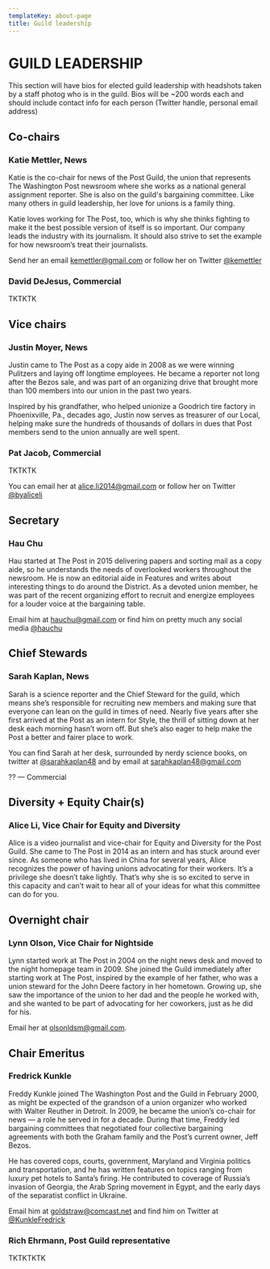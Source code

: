 ```yaml
---
templateKey: about-page
title: Guild leadership
---
```

# GUILD LEADERSHIP

This section will have bios for elected guild leadership with headshots taken by a staff photog who is in the guild. Bios will be ~200 words each and should include contact info for each person (Twitter handle, personal email address)

## Co-chairs

### Katie Mettler, News
Katie is the co-chair for news of the Post Guild, the union that represents The Washington Post newsroom where she works as a national general assignment reporter. She is also on the guild's bargaining committee. Like many others in guild leadership, her love for unions is a family thing.

Katie loves working for The Post, too, which is why she thinks fighting to make it the best possible version of itself is so important. Our company leads the industry with its journalism. It should also strive to set the example for how newsroom’s treat their journalists.

Send her an email [kemettler@gmail.com](mailto:kemettler@gmail.com) or follow her on Twitter [@kemettler](https://twitter.com/@kemettler)


### David DeJesus, Commercial
TKTKTK



## Vice chairs

### Justin Moyer, News
Justin came to The Post as a copy aide in 2008 as we were winning Pulitzers and laying off longtime employees. He became a reporter not long after the Bezos sale, and was part of an organizing drive that brought more than 100 members into our union in the past two years.

Inspired by his grandfather, who helped unionize a Goodrich tire factory in Phoenixville, Pa., decades ago, Justin now serves as treasurer of our Local, helping make sure the hundreds of thousands of dollars in dues that Post members send to the union annually are well spent.

### Pat Jacob, Commercial
TKTKTK


You can email her at [alice.li2014@gmail.com](mailto:alice.li2014@gmail.com) or follow her on Twitter [@byaliceli](https://twitter.com/byaliceli)



## Secretary

### Hau Chu
Hau started at The Post in 2015 delivering papers and sorting mail as a copy aide, so he understands the needs of overlooked workers throughout the newsroom. He is now an editorial aide in Features and writes about interesting things to do around the District. As a devoted union member, he was part of the recent organizing effort to recruit and energize employees for a louder voice at the bargaining table.

Email him at [hauchu@gmail.com](mailto:hauchu@gmail.com) or find him on pretty much any social media [@hauchu](https://twitter.com/hauchu)


## Chief Stewards

### Sarah Kaplan, News
Sarah is a science reporter and the Chief Steward for the guild, which means she’s responsible for recruiting new members and making sure that everyone can lean on the guild in times of need. Nearly five years after she first arrived at the Post as an intern for Style, the thrill of sitting down at her desk each morning hasn’t worn off. But she’s also eager to help make the Post a better and fairer place to work.

You can find Sarah at her desk, surrounded by nerdy science books, on twitter at [@sarahkaplan48](https://twitter.com/sarahkaplan48) and by email at [sarahkaplan48@gmail.com](mailto:sarahkaplan48@gmail.com)



?? — Commercial



## Diversity + Equity Chair(s)

### Alice Li, Vice Chair for Equity and Diversity
Alice is a video journalist and vice-chair for Equity and Diversity for the Post Guild. She came to The Post in 2014 as an intern and has stuck around ever since. As someone who has lived in China for several years, Alice recognizes the power of having unions advocating for their workers. It’s a privilege she doesn’t take lightly. That’s why she is so excited to serve in this capacity and can’t wait to hear all of your ideas for what this committee can do for you.


## Overnight chair

### Lynn Olson, Vice Chair for Nightside
Lynn started work at The Post in 2004 on the night news desk and moved to the night homepage team in 2009. She joined the Guild immediately after starting work at The Post, inspired by the example of her father, who was a union steward for the John Deere factory in her hometown. Growing up, she saw the importance of the union to her dad and the people he worked with, and she wanted to be part of advocating for her coworkers, just as he did for his.

Email her at [olsonldsm@gmail.com](mailto:olsonldsm@gmail.com).

## Chair Emeritus

### Fredrick Kunkle
Freddy Kunkle joined The Washington Post and the Guild in February 2000, as might be expected of the grandson of a union organizer who worked with Walter Reuther in Detroit. In 2009, he became the union’s co-chair for news — a role he served in for a decade. During that time, Freddy led bargaining committees that negotiated four collective bargaining agreements with both the Graham family and the Post’s current owner, Jeff Bezos.

He has covered cops, courts, government, Maryland and Virginia politics and transportation, and he has written features on topics ranging from luxury pet hotels to Santa’s firing. He contributed to coverage of Russia’s invasion of Georgia, the Arab Spring movement in Egypt, and the early days of the separatist conflict in Ukraine.

Email him at [goldstraw@comcast.net](mailto:goldstraw@comcast.net) and find him on Twitter at [@KunkleFredrick](https://twitter.com/KunkleFredrick)


### Rich Ehrmann, Post Guild representative
TKTKTKTK
